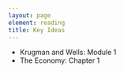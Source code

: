 ```yaml
---
layout: page
element: reading
title: Key Ideas
---
```


* Krugman and Wells: Module 1
* The Economy: Chapter 1

